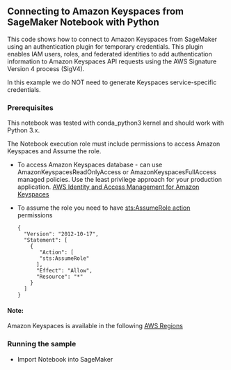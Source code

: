 ## Connecting to Amazon Keyspaces from SageMaker Notebook with Python

This code shows how to connect to Amazon Keyspaces from SageMaker using an authentication plugin for temporary credentials. This plugin enables IAM users, roles, and federated identities to add authentication information to Amazon Keyspaces API requests using the AWS Signature Version 4 process (SigV4).

In this example we do NOT need to generate Keyspaces service-specific credentials.


### Prerequisites
This notebook was tested with conda_python3 kernel and should work with Python 3.x.

The Notebook execution role must include permissions to access Amazon Keyspaces and Assume the role.

*  To access Amazon Keyspaces database - can use AmazonKeyspacesReadOnlyAccess or AmazonKeyspacesFullAccess managed policies. Use the least privilege approach for your production application.
[AWS Identity and Access Management for Amazon Keyspaces](https://docs.aws.amazon.com/keyspaces/latest/devguide/security-iam.html)

* To assume the role you need to have [sts:AssumeRole action](https://docs.aws.amazon.com/STS/latest/APIReference/API_AssumeRole.html) permissions
    ```
    {
      "Version": "2012-10-17",  
      "Statement": [  
        {  
           "Action": [  
           "sts:AssumeRole"  
          ],  
          "Effect": "Allow",  
          "Resource": "*"  
        }
      ]
    }
    ```

#### Note:
Amazon Keyspaces is available in the following [AWS Regions](https://docs.aws.amazon.com/keyspaces/latest/devguide/programmatic.endpoints.html)


### Running the sample
*  Import Notebook into SageMaker 	
